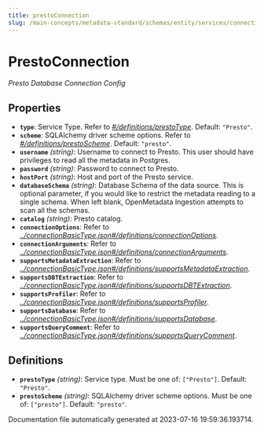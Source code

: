 ```yaml
---
title: prestoConnection
slug: /main-concepts/metadata-standard/schemas/entity/services/connections/database/prestoconnection
---
```


# PrestoConnection

*Presto Database Connection Config*

## Properties

- **`type`**: Service Type. Refer to *[#/definitions/prestoType](#definitions/prestoType)*. Default: `"Presto"`.
- **`scheme`**: SQLAlchemy driver scheme options. Refer to *[#/definitions/prestoScheme](#definitions/prestoScheme)*. Default: `"presto"`.
- **`username`** *(string)*: Username to connect to Presto. This user should have privileges to read all the metadata in Postgres.
- **`password`** *(string)*: Password to connect to Presto.
- **`hostPort`** *(string)*: Host and port of the Presto service.
- **`databaseSchema`** *(string)*: Database Schema of the data source. This is optional parameter, if you would like to restrict the metadata reading to a single schema. When left blank, OpenMetadata Ingestion attempts to scan all the schemas.
- **`catalog`** *(string)*: Presto catalog.
- **`connectionOptions`**: Refer to *[../connectionBasicType.json#/definitions/connectionOptions](#/connectionBasicType.json#/definitions/connectionOptions)*.
- **`connectionArguments`**: Refer to *[../connectionBasicType.json#/definitions/connectionArguments](#/connectionBasicType.json#/definitions/connectionArguments)*.
- **`supportsMetadataExtraction`**: Refer to *[../connectionBasicType.json#/definitions/supportsMetadataExtraction](#/connectionBasicType.json#/definitions/supportsMetadataExtraction)*.
- **`supportsDBTExtraction`**: Refer to *[../connectionBasicType.json#/definitions/supportsDBTExtraction](#/connectionBasicType.json#/definitions/supportsDBTExtraction)*.
- **`supportsProfiler`**: Refer to *[../connectionBasicType.json#/definitions/supportsProfiler](#/connectionBasicType.json#/definitions/supportsProfiler)*.
- **`supportsDatabase`**: Refer to *[../connectionBasicType.json#/definitions/supportsDatabase](#/connectionBasicType.json#/definitions/supportsDatabase)*.
- **`supportsQueryComment`**: Refer to *[../connectionBasicType.json#/definitions/supportsQueryComment](#/connectionBasicType.json#/definitions/supportsQueryComment)*.
## Definitions

- <a id="definitions/prestoType"></a>**`prestoType`** *(string)*: Service type. Must be one of: `["Presto"]`. Default: `"Presto"`.
- <a id="definitions/prestoScheme"></a>**`prestoScheme`** *(string)*: SQLAlchemy driver scheme options. Must be one of: `["presto"]`. Default: `"presto"`.


Documentation file automatically generated at 2023-07-16 19:59:36.193714.
